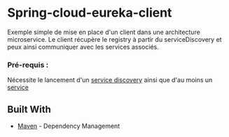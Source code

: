# Spring-cloud-eureka-client

Exemple simple de mise en place d'un client dans une architecture microservice. Le client récupère le registry à partir du serviceDiscovery et peux ainsi communiquer avec les services associés.

### Pré-requis :

Nécessite le lancement d'un [service discovery](Spring-cloud-eureka-serviceDiscovery) ainsi que d'au moins un [service](Spring-cloud-eureka-service)

## Built With

* [Maven](https://maven.apache.org/) - Dependency Management

